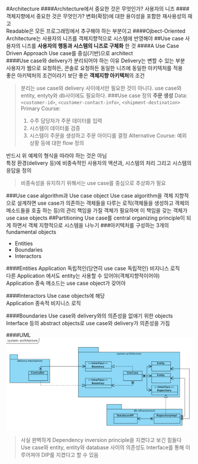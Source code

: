 #Architecture
####Architecture에서 중요한 것은 무엇인가?
사용자의 니즈
####객체지향에서 중요한 것은 무엇인가?
변화(확장)에 대한 용이성을 포함한 재사용성의 재고    
Readable은 모든 프로그래밍에서 추구해야 하는 부분이고
####Ojbect-Oriented Architecture는
사용자의 니즈를 객체지향적으로 시스템에 반영해야
##Use case
사용자의 니즈를 **사용자의 행동과 시스템의 니즈로 구체화** 한 것
####A Use Case Driven Approach
Use case를 중심(기반)으로 architect    
####Use case와 delivery가 분리되어야 하는 이유
Delivery는 변할 수 있는 부분    
사용자가 웹으로 요청하든, 콘솔로 요청하든 동일한 니즈에 동일한 아키텍처를 적용    
좋은 아키텍처의 조건이라기 보단 좋은 **객체지향 아키텍처**의 조건
>분리는 use case와 delivery 사이에서만 필요한 것이 아니다. use case와 entity, entyty와 db사이에도 필요하다.
###Use case 정의
>**주문 생성**
>Data:
>`<customer-id>`, `<customer-contact-info>`, `<shipment-destination>`
>Primary Course:
>1. 수주 담당자가 주문 데이터를 입력
>2. 시스템이 데이터를 검증
>3. 시스템이 주문을 생성하고 주문 아이디를 결정
>Alternative Course:
>예외 상황 등에 대한 flow 정의

반드시 위 예제의 형식을 따라야 하는 것은 아님    
특정 환경(delivery 등)에 비종속적인 사용자의 액션과, 시스템의 처리 그리고 시스템의 응답을 정의

>비종속성을 유지하기 위해서는 use case를 중심으로 추상화가 필요

###Use case algorithm과 Use case object
Use case algorithm을 객체 지향적으로 설계하면 use case가 의존하는 객체들을 다루는 로직(객체들을 생성하고 객체의 메소드들을 호출 하는 등)의 관리 책임을 가질 객체가 필요하며 이 책임을 갖는 객체가 use case objects
##Partitioning
Use case를 central organizing principle이 되게 하면서 객체 지향적으로 시스템을 나누기
###아키텍처를 구성하는 3개의 fundamental objects
- Entities
- Boundaries
- Interactors

####Entities
Application 독립적인(당연히 use case 독립적인) 비지니스 로직    
다른 Application 에서도 entity는 사용할 수 있어야(객체지향적이어야)    
Application 종속 메소드는 use case object가 갖어야

####Interactors
Use case objects에 해당    
Application 종속적 비지니스 로직    

####Boundaries
Use case와 delivery와의 의존성을 없애기 위한 objects    
Interface 등의 abstract objects로 use case와 delivery가 의존성을 가짐    

####UML
![architecture](https://raw.githubusercontent.com/unitimes/study-clean-coders/master/architecture/architecture.png)
>사실 완벽하게 Dependency inversion principle을 지켰다고 보긴 힘들다    
>Use case와 entity, entity와 database 사이의 의존성도 Interface를 통해 이루어져야 DIP를 지켰다고 할 수 있음

